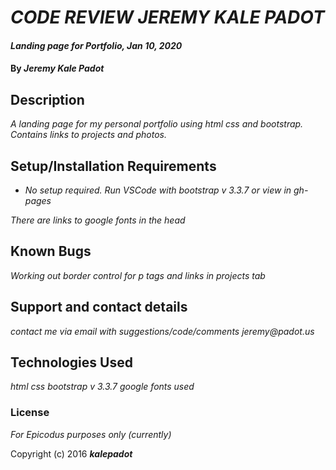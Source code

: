 # _CODE REVIEW JEREMY KALE PADOT_

#### _Landing page for Portfolio, Jan 10, 2020_

#### By _**Jeremy Kale Padot**_

## Description

_A landing page for my personal portfolio using html css and bootstrap. Contains links to projects and photos._

## Setup/Installation Requirements

* _No setup required. Run VSCode with bootstrap v 3.3.7 or view in gh-pages_


_There are links to google fonts in the head_

## Known Bugs

_Working out border control for p tags and links in projects tab_

## Support and contact details

_contact me via email with suggestions/code/comments jeremy@padot.us_

## Technologies Used

_html css bootstrap v 3.3.7 google fonts used_

### License

*For Epicodus purposes only (currently)*

Copyright (c) 2016 **_kalepadot_**